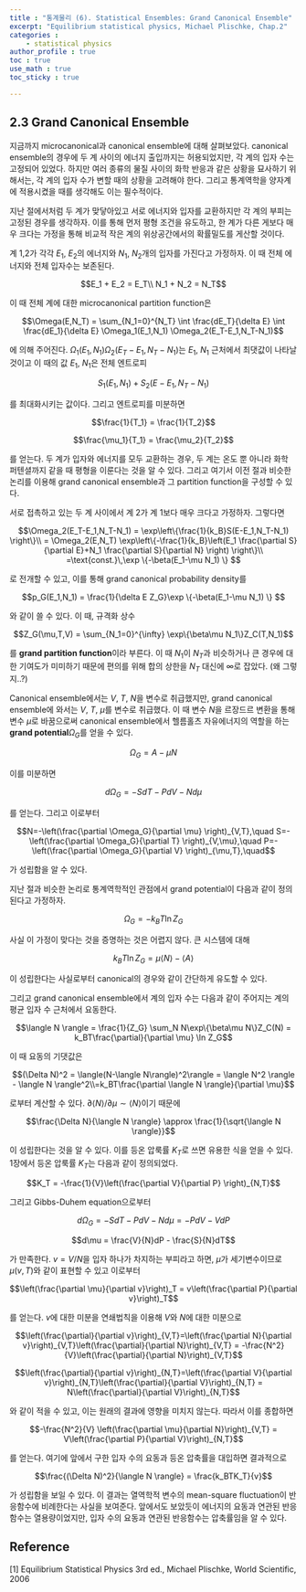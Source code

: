 ```yaml
---
title : "통계물리 (6). Statistical Ensembles: Grand Canonical Ensemble"
excerpt: "Equilibrium statistical physics, Michael Plischke, Chap.2"
categories :
    - statistical physics
author_profile : true
toc : true
use_math : true
toc_sticky : true

---
```


## 2.3 Grand Canonical Ensemble

지금까지 microcanonical과 canonical ensemble에 대해 살펴보았다. canonical ensemble의 경우에 두 계 사이의 에너지 출입까지는 허용되었지만, 각 계의 입자 수는 고정되어 있었다. 하지만 여러 종류의 물질 사이의 화학 반응과 같은 상황을 묘사하기 위해서는, 각 계의 입자 수가 변할 때의 상황을 고려해야 한다. 그리고 통계역학을 양자계에 적용시켰을 때를 생각해도 이는 필수적이다.

지난 절에서처럼 두 계가 맞닿아있고 서로 에너지와 입자를 교환하지만 각 계의 부피는 고정된 경우를 생각하자. 이를 통해 먼저 평형 조건을 유도하고, 한 계가 다른 게보다 매우 크다는 가정을 통해 비교적 작은 계의 위상공간에서의 확률밀도를 게산할 것이다.

계 1,2가 각각 $E_1$, $E_2$의 에너지와 $N_1$, $N_2$개의 입자를 가진다고 가정하자. 이 때 전체 에너지와 전체 입자수는 보존된다.

$$E_1 + E_2 = E_T\\ N_1 + N_2 = N_T$$

이 때 전체 계에 대한 microcanonical partition function은

$$\Omega(E,N_T) = \sum_{N_1=0}^{N_T} \int \frac{dE_T}{\delta E} \int \frac{dE_1}{\delta E} \Omega_1(E_1,N_1) \Omega_2(E_T-E_1,N_T-N_1)$$

에 의해 주어진다. $\Omega_1(E_1,N_1) \Omega_2(E_T-E_1,N_T-N_1)$는 $E_1$, $N_1$ 근처에서 최댓값이 나타날 것이고 이 때의 값 $E_1$, $N_1$은 전체 엔트로피

$$S_1(E_1,N_1) + S_2(E-E_1,N_T-N_1)$$

를 최대화시키는 값이다. 그리고 엔트로피를 미분하면

$$\frac{1}{T_1} = \frac{1}{T_2}$$

$$\frac{\mu_1}{T_1} = \frac{\mu_2}{T_2}$$

를 얻는다. 두 계가 입자와 에너지를 모두 교환하는 경우, 두 계는 온도 뿐 아니라 화학 퍼텐셜까지 같을 때 평형을 이룬다는 것을 알 수 있다. 그리고 여기서 이전 절과 비슷한 논리를 이용해 grand canonical ensemble과 그 partition function을 구성할 수 있다.

서로 접촉하고 있는 두 계 사이에서 계 2가 계 1보다 매우 크다고 가정하자. 그렇다면

$$\Omega_2(E_T-E_1,N_T-N_1) = \exp\left\{\frac{1}{k_B}S(E-E_1,N_T-N_1) \right\}\\ = \Omega_2(E,N_T) \exp\left\{-\frac{1}{k_B}\left(E_1 \frac{\partial S}{\partial E}+N_1 \frac{\partial S}{\partial N} \right) \right\}\\ =\text{const.}\,\exp \{-\beta(E_1-\mu N_1) \} $$

로 전개할 수 있고, 이를 통해 grand canonical probability density를

$$p_G(E_1,N_1) = \frac{1}{\delta E Z_G}\exp \{-\beta(E_1-\mu N_1) \} $$

와 같이 쓸 수 있다. 이 때, 규격화 상수

$$Z_G(\mu,T,V) = \sum_{N_1=0}^{\infty} \exp\{\beta\mu N_1\}Z_C(T,N_1)$$

를 **grand partition function**이라 부른다. 이 때 $N_1$이 $N_T$과 비슷하거나 큰 경우에 대한 기여도가 미미하기 때문에 편의를 위해 합의 상한을 $N_T$ 대신에 $\infty$로 잡았다. (왜 그렇지..?)

Canonical ensemble에서는 $V$, $T$, $N$을 변수로 취급했지만, grand canonical ensemble에 와서는 $V$, $T$, $\mu$를 변수로 취급했다. 이 때 변수 $N$을 르장드르 변환을 통해 변수 $\mu$로 바꿈으로써 canonical ensemble에서 헬름홀츠 자유에너지의 역할을 하는 **grand potential**$\Omega_G$를 얻을 수 있다.

$$\Omega_G = A-\mu N$$

이를 미분하면

$$d\Omega_G = -SdT - PdV - Nd\mu$$

를 얻는다. 그리고 이로부터

$$N=-\left(\frac{\partial \Omega_G}{\partial \mu} \right)_{V,T},\quad S=-\left(\frac{\partial \Omega_G}{\partial T} \right)_{V,\mu},\quad P=-\left(\frac{\partial \Omega_G}{\partial V} \right)_{\mu,T},\quad$$

가 성립함을 알 수 있다.

지난 절과 비슷한 논리로 통계역학적인 관점에서 grand potential이 다음과 같이 정의된다고 가정하자.

$$\Omega_G = -k_BT \ln Z_G$$

사실 이 가정이 맞다는 것을 증명하는 것은 어렵지 않다. 큰 시스템에 대해

$$k_BT \ln Z_G = \mu\langle N\rangle - \langle A \rangle$$

이 성립한다는 사실로부터 canonical의 경우와 같이 간단하게 유도할 수 있다.

그리고 grand canonical ensemble에서 계의 입자 수는 다음과 같이 주어지는 계의 평균 입자 수 근처에서 요동한다.

$$\langle N \rangle = \frac{1}{Z_G} \sum_N N\exp\{\beta\mu N\}Z_C(N) = k_BT\frac{\partial}{\partial \mu} \ln Z_G$$

이 때 요동의 기댓값은

$$(\Delta N)^2 = \langle(N-\langle N\rangle)^2\rangle = \langle N^2 \rangle - \langle N \rangle^2\\=k_BT\frac{\partial \langle N \rangle}{\partial \mu}$$

로부터 계산할 수 있다. $\partial\langle N \rangle /\partial\mu \sim \langle N \rangle$이기 때문에

$$\frac{\Delta N}{\langle N \rangle} \approx \frac{1}{\sqrt{\langle N \rangle}}$$

이 성립한다는 것을 알 수 있다. 이를 등온 압룩률 $K_T$로 쓰면 유용한 식을 얻을 수 있다. 1장에서 등온 압룩률 $K_T$는 다음과 같이 정의되었다.

$$K_T = -\frac{1}{V}\left(\frac{\partial V}{\partial P} \right)_{N,T}$$

그리고 Gibbs-Duhem equation으로부터

$$d\Omega_G = -SdT-PdV-Nd\mu = -PdV-VdP$$

$$d\mu = \frac{V}{N}dP - \frac{S}{N}dT$$

가 만족한다. $v=V/N$을 입자 하나가 차지하는 부피라고 하면, $\mu$가 세기변수이므로 $\mu(v,T)$와 같이 표현할 수 있고 이로부터

$$\left(\frac{\partial \mu}{\partial v}\right)_T = v\left(\frac{\partial P}{\partial v}\right)_T$$

를 얻는다. $v$에 대한 미분을 연쇄법칙을 이용해 $V$와 $N$에 대한 미분으로

$$\left(\frac{\partial}{\partial v}\right)_{V,T}=\left(\frac{\partial N}{\partial v}\right)_{V,T}\left(\frac{\partial}{\partial N}\right)_{V,T} = -\frac{N^2}{V}\left(\frac{\partial}{\partial N}\right)_{V,T}$$

$$\left(\frac{\partial}{\partial v}\right)_{N,T}=\left(\frac{\partial V}{\partial v}\right)_{N,T}\left(\frac{\partial}{\partial V}\right)_{N,T} = N\left(\frac{\partial}{\partial V}\right)_{N,T}$$

와 같이 적을 수 있고, 이는 원래의 결과에 영향을 미치지 않는다. 따라서 이를 종합하면

$$-\frac{N^2}{V} \left(\frac{\partial \mu}{\partial N}\right)_{V,T} = V\left(\frac{\partial P}{\partial V}\right)_{N,T}$$

를 얻는다. 여기에 앞에서 구한 입자 수의 요동과 등온 압축률을 대입하면 결과적으로

$$\frac{(\Delta N)^2}{\langle N \rangle} = \frac{k_BTK_T}{v}$$

가 성립함을 보일 수 있다. 이 결과는 열역학적 변수의 mean-square fluctuation이 반응함수에 비례한다는 사실을 보여준다. 앞에서도 보았듯이 에너지의 요동과 연관된 반응함수는 열용량이었지만, 입자 수의 요동과 연관된 반응함수는 압축률임을 알 수 있다.


## Reference

[1] Equilibrium Statistical Physics 3rd ed., Michael Plischke, World Scientific, 2006